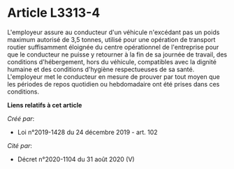 # Article L3313-4

L'employeur assure au conducteur d'un véhicule n'excédant pas un poids maximum autorisé de 3,5 tonnes, utilisé pour une
opération de transport routier suffisamment éloignée du centre opérationnel de l'entreprise pour que le conducteur ne puisse
y retourner à la fin de sa journée de travail, des conditions d'hébergement, hors du véhicule, compatibles avec la dignité
humaine et des conditions d'hygiène respectueuses de sa santé. L'employeur met le conducteur en mesure de prouver par tout
moyen que les périodes de repos quotidien ou hebdomadaire ont été prises dans ces conditions.

**Liens relatifs à cet article**

_Créé par_:

  - Loi n°2019-1428 du 24 décembre 2019 - art. 102

_Cité par_:

  - Décret n°2020-1104 du 31 août 2020 (V)
